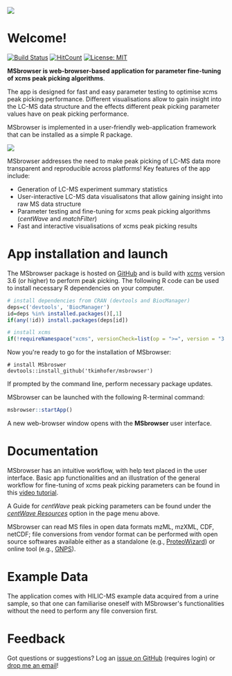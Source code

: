 ![](../imgs/logo.png)

# Welcome!

[![Build Status](https://travis-ci.org/rstudio/rmarkdown.svg?branch=master)](https://travis-ci.org/rstudio/rmarkdown)
[![HitCount](http://hits.dwyl.io/tkimhofer/msbrowser.svg)](http://hits.dwyl.io/tkimhofer/msbrowser)
[![License: MIT](https://img.shields.io/badge/License-MIT-yellow.svg)](https://opensource.org/licenses/MIT)


**MSbrowser is web-browser-based application for parameter fine-tuning of xcms peak picking algorithms**. 


The app is designed for fast and easy parameter testing to optimise xcms peak picking performance. Different visualisations allow to gain insight into the LC-MS data structure and the effects different peak picking parameter values have on peak picking performance. 

MSbrowser is implemented in a user-friendly web-application framework that can be installed as a simple R package.

![](../imgs/msbrowserGIF1.gif)


MSbrowser addresses the need to make peak picking of LC-MS data more transparent and reproducible across platforms! Key features of the app include:

- Generation of LC-MS experiment summary statistics 
- User-interactive LC-MS data visualisatons that allow gaining insight into raw MS data structure
- Parameter testing and fine-tuning for xcms peak picking algorithms (*centWave* and *matchFilter*)
- Fast and interactive visualisations of xcms peak picking results



# App installation and launch

The MSbrowser package is hosted on [GitHub](https://github.com/) and is build with [xcms](https://bioconductor.org/packages/release/bioc/html/xcms.html/) version 3.6 (or higher) to perform peak picking. The following R code can be used to install necessary R dependencies on your computer.


```R
# install dependencies from CRAN (devtools and BiocManager)
deps=c('devtools', 'BiocManager')
id=deps %in% installed.packages()[,1]
if(any(!id)) install.packages(deps[id])

# install xcms
if(!requireNamespace("xcms", versionCheck=list(op = ">=", version = "3.6"), quietly = T)){BiocManager::install('xcms')}
```

Now you're ready to go for the installation of MSbrowser:
```
# install MSbroswer
devtools::install_github('tkimhofer/msbrowser')
```
If prompted by the command line, perform necessary package updates.

MSbrowser can be launched with the following R-terminal command:

```R
msbrowser::startApp()
```
A new web-browser window opens with the **MSbrowser** user interface.



# Documentation 
MSbrowser has an intuitive workflow, with help text placed in the user interface. Basic app functionalities and an illustration of the general workflow for fine-tuning of xcms peak picking parameters can be found in this [video tutorial](https://vimeo.com/385203675/).

A Guide for *centWave* peak picking parameters can be found under the [*centWave Resources*](https://tkimhofer.github.io/msbrowser/articles/pars.html/) option in the page menu above. 

MSbrowser can read MS files in open data formats mzML, mzXML, CDF, netCDF; file conversions from vendor format can be performed with open source softwares available either as a standalone (e.g., [ProteoWizard](http://proteowizard.sourceforge.net/)) or online tool (e.g., [GNPS](https://gnps-quickstart.ucsd.edu/conversion)).

# Example Data
The application comes with HILIC-MS example data acquired from a urine sample, so that one can familiarise oneself with MSbrowser's functionalities without the need to perform any file conversion first.


# Feedback
Got questions or suggestions? Log an [issue on GitHub](https://github.com/tkimhofer/msbrowser/issues/) (requires login) or [drop me an email](mailto:torben.kimhofer@murdoch.edu.au?subject=[MSbrwoser]%20Source%20Han%20Sans)!
